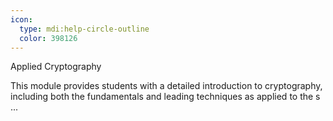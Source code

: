 ```yaml
---
icon:
  type: mdi:help-circle-outline
  color: 398126
---
```

Applied Cryptography

This module provides students with a detailed introduction to cryptography, including both the fundamentals and leading techniques as applied to the s ... 
